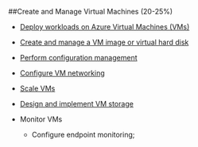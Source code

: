 ##Create and Manage Virtual Machines (20-25%)

  * [Deploy workloads on Azure Virtual Machines (VMs)](CreateAndManageVMS/deploy-workloads-on-vms.md)
  * [Create and manage a VM image or virtual hard disk](CreateAndManageVMS/create-virtual-hard-disk.md)
  * [Perform configuration management](CreateAndManageVMS/perform-configuration-management.md)
  * [Configure VM networking](CreateAndManageVMS/configure-vm-networking.md)
  * [Scale VMs](CreateAndManageVMS/scale-vms.md)
  * [Design and implement VM storage](CreateAndManageVMS/vm-storage.md)
    
  * Monitor VMs
    - Configure endpoint monitoring;